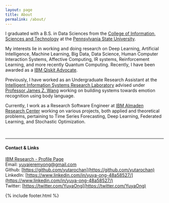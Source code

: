 ```yaml
---
layout: page
title: About
permalink: /about/
---
```

I graduated with a B.S. in Data Sciences from the [College of Information, Sciences and Technology](https://ist.psu.edu/) at the <a href="http://www.psu.edu/">Pennsylvania State University</a>.

My interests lie in working and doing research on Deep Learning, Artificial Intelligence, Machine Learning, Big Data, Data Science, Human Computer Interaction Systems, Affective Computing, IR systems, Reinforcement Learning, and more recently Quantum Computing. Recently, I have been awarded as a [IBM Qiskit Advocate](https://www.youracclaim.com/badges/9856f2b9-3c1f-41df-aede-35242b3518d7).

Previously, I have worked as an Undergraduate Research Assistant at the [Intelligent Information Systems Research Laboratory](http://iis.ist.psu.edu/) advised under [Professor James Z. Wang](http://wang.ist.psu.edu/docs/home.shtml) working on building systems towards emotion recognition using body language.

Currently, I work as a Research Software Engineer at [IBM Almaden Research Center](http://www.research.ibm.com/labs/almaden/index.shtml) working on various projects, both applied and theoretical problems, pertaining to Time Series Forecasting, Deep Learning, Federated Learning, and Stochastic Optimization.

<br />

***

#### Contact & Links
[IBM Research - Profile Page](https://researcher.watson.ibm.com/researcher/view.php?person=ibm-yuyajong)<br />
Email: [yuyajeremyong@gmail.com](mailto:yuyajeremyong@gmail.com)<br />
Github: [https://github.com/yutarochan](https://github.com/yutarochan)<br />
LinkedIn: [https://www.linkedin.com/in/yuya-ong-48a58527/](https://www.linkedin.com/in/yuya-ong-48a58527/)<br />
Twitter: [https://twitter.com/YuyaOng](https://twitter.com/YuyaOng)

{% include footer.html %}
